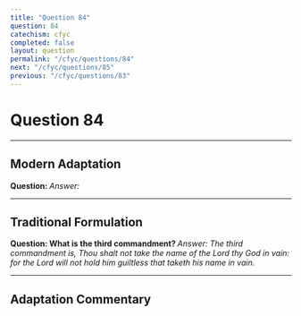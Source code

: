 ```yaml
---
title: "Question 84"
question: 84
catechism: cfyc
completed: false
layout: question
permalink: "/cfyc/questions/84"
next: "/cfyc/questions/85"
previous: "/cfyc/questions/83"
---
```

# Question 84
---
## Modern Adaptation
<strong>
    Question:
</strong>

<em>
    Answer:
</em>

---
## Traditional Formulation
<strong>
    Question: What is the third commandment?
</strong>

<em>
    Answer: The third commandment is, Thou shalt not take the name of the Lord thy God in vain: for the Lord will not hold him guiltless that taketh his name in vain.
</em>

---
## Adaptation Commentary
